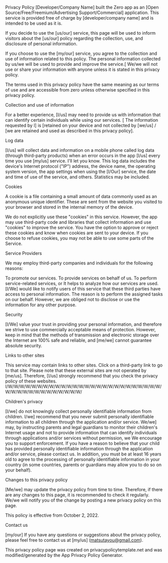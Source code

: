 Privacy Policy
[Developer/Company Name] built the Zero app as an [Open Source/Free/Freemium/Advertising Support/Commercial] application. This service is provided free of charge by [developer/company name] and is intended to be used as it is.

If you decide to use the [us/our] service, this page will be used to inform visitors about the [us/our] policy regarding the collection, use, and disclosure of personal information.

If you choose to use the [my/our] service, you agree to the collection and use of information related to this policy. The personal information collected by us/we will be used to provide and improve the service.[ We/we will not use or share your information with anyone unless it is stated in this privacy policy.

The terms used in this privacy policy have the same meaning as our terms of use and are accessible from zero unless otherwise specified in this privacy policy.

Collection and use of information

For a better experience, [I/us] may need to provide us with information that can identify certain individuals while using our services. [ The information requested by I] is [retained on your device and not collected by [we/us] / [we are retained and used as described in this privacy policy].

Log data

[I/us] will collect data and information on a mobile phone called log data (through third-party products) when an error occurs in the app [I/us] every time you use [my/us] service. I'll let you know. This log data includes the device's Internet protocol ("IP") address, the device name, the operating system version, the app settings when using the [I/Our] service, the date and time of use of the service, and others. Statistics may be included.

Cookies

A cookie is a file containing a small amount of data commonly used as an anonymous unique identifier. These are sent from the website you visited to your browser and stored in the internal memory of the device.

We do not explicitly use these "cookies" in this service. However, the app may use third-party code and libraries that collect information and use "cookies" to improve the service. You have the option to approve or reject these cookies and know when cookies are sent to your device. If you choose to refuse cookies, you may not be able to use some parts of the Service.

Service Providers

We may employ third-party companies and individuals for the following reasons:

To promote our services.
To provide services on behalf of us.
To perform service-related services, or
It helps to analyze how our services are used.
[I/We] would like to notify users of this service that these third parties have access to personal information. The reason is to perform the assigned tasks on our behalf. However, we are obliged not to disclose or use the information for any other purpose.

Security

[I/We] value your trust in providing your personal information, and therefore we strive to use commercially acceptable means of protection. However, keep in mind that the methods of transmission and electronic storage over the Internet are 100% safe and reliable, and [me/we] cannot guarantee absolute security.

Links to other sites

This service may contain links to other sites. Click on a third-party link to go to that site. Please note that these external sites are not operated by [me/us]. Therefore, [I/us] strongly recommend that you check the privacy policy of these websites. I/W/W/W/W/W/W/W/W/W/W/W/W/W/W/W/W/W/W/W/W/W/W/W/W/W/W/W/W/W/W/W/W/W/W/W/W/W/W/W/

Children's privacy

[I/we] do not knowingly collect personally identifiable information from children. I/we] recommend that you never submit personally identifiable information to all children through the application and/or service. We/we] may, by instructing parents and legal guardians to monitor their children's Internet usage and not to provide information that can identify individuals through applications and/or services without permission, we We encourage you to support enforcement. If you have a reason to believe that your child has provided personally identifiable information through the application and/or service, please contact us. In addition, you must be at least 16 years old to agree to the processing of personally identifiable information in your country (in some countries, parents or guardians may allow you to do so on your behalf).

Changes to this privacy policy

[Me/we] may update the privacy policy from time to time. Therefore, if there are any changes to this page, it is recommended to check it regularly. We/we will notify you of the change by posting a new privacy policy on this page.

This policy is effective from October 2, 2022.

Contact us

[my/our] If you have any questions or suggestions about the privacy policy, please feel free to contact us at [my/us] (matsutayou@gmail.com).

This privacy policy page was created on privacypolicytemplate.net and was modified/generated by the App Privacy Policy Generator.   
